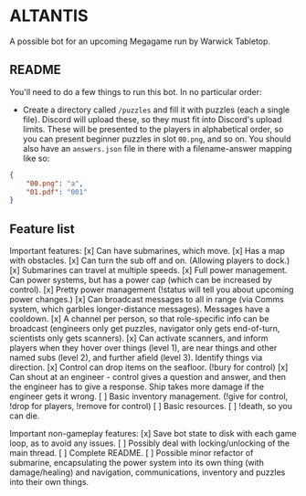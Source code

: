 # ALTANTIS
A possible bot for an upcoming Megagame run by Warwick Tabletop.

## README
You'll need to do a few things to run this bot. In no particular order:

* Create a directory called `/puzzles` and fill it with puzzles (each a single file). Discord will upload these, so they must fit into Discord's upload limits. These will be presented to the players in alphabetical order, so you can present beginner puzzles in slot `00.png`, and so on. You should also have an `answers.json` file in there with a filename-answer mapping like so:

```json
{
    "00.png": "a",
    "01.pdf": "001"
}
```

## Feature list

Important features:
[x] Can have submarines, which move.
[x] Has a map with obstacles.
[x] Can turn the sub off and on. (Allowing players to dock.)
[x] Submarines can travel at multiple speeds.
[x] Full power management. Can power systems, but has a power cap (which can be increased by control).
[x] Pretty power management (!status will tell you about upcoming power changes.)
[x] Can broadcast messages to all in range (via Comms system, which garbles longer-distance messages). Messages have a cooldown.
[x] A channel per person, so that role-specific info can be broadcast (engineers only get puzzles, navigator only gets end-of-turn, scientists only gets scanners).
[x] Can activate scanners, and inform players when they hover over things (level 1), are near things and other named subs (level 2), and further afield (level 3). Identify things via direction.
[x] Control can drop items on the seafloor. (!bury for control)
[x] Can shout at an engineer - control gives a question and answer, and then the engineer has to give a response. Ship takes more damage if the engineer gets it wrong.
[ ] Basic inventory management. (!give for control, !drop for players, !remove for control)
[ ] Basic resources.
[ ] !death, so you can die.

Important non-gameplay features:
[x] Save bot state to disk with each game loop, as to avoid any issues.
[ ] Possibly deal with locking/unlocking of the main thread.
[ ] Complete README.
[ ] Possible minor refactor of submarine, encapsulating the power system into its own thing (with damage/healing) and navigation, communications, inventory and puzzles into their own things.